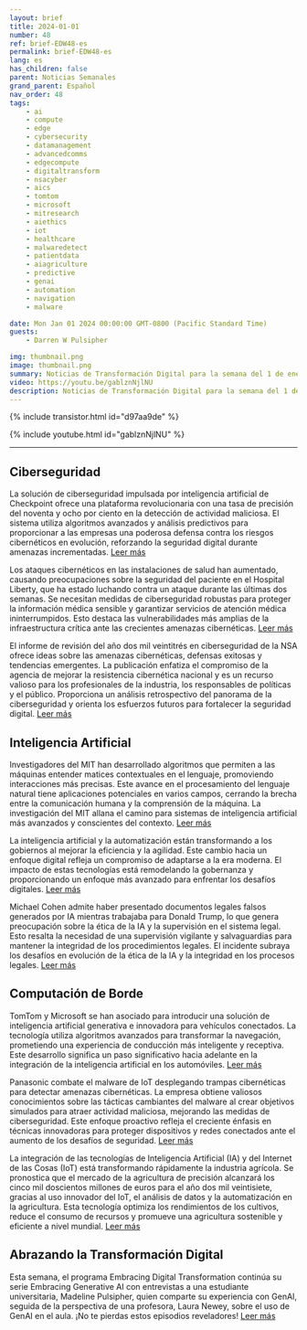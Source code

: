 ```yaml
---
layout: brief
title: 2024-01-01
number: 48
ref: brief-EDW48-es
permalink: brief-EDW48-es
lang: es
has_children: false
parent: Noticias Semanales
grand_parent: Español
nav_order: 48
tags:
    - ai
    - compute
    - edge
    - cybersecurity
    - datamanagement
    - advancedcomms
    - edgecompute
    - digitaltransform
    - nsacyber
    - aics
    - tomtom
    - microsoft
    - mitresearch
    - aiethics
    - iot
    - healthcare
    - malwaredetect
    - patientdata
    - aiagriculture
    - predictive
    - genai
    - automation
    - navigation
    - malware

date: Mon Jan 01 2024 00:00:00 GMT-0800 (Pacific Standard Time)
guests:
    - Darren W Pulsipher

img: thumbnail.png
image: thumbnail.png
summary: Noticias de Transformación Digital para la semana del 1 de enero de 2024, cubriendo ciberseguridad, inteligencia artificial y computación en el borde. Los temas incluyen IoT y AI en la granja, políticos engañados por alucinaciones generadas por AI y ataques cibernéticos en el sector de la salud.
video: https://youtu.be/gablznNjlNU
description: Noticias de Transformación Digital para la semana del 1 de enero de 2024, cubriendo ciberseguridad, inteligencia artificial y computación en el borde. Los temas incluyen IoT y AI en la granja, políticos engañados por alucinaciones generadas por AI y ataques cibernéticos en el sector de la salud.
---
```



{% include transistor.html id="d97aa9de" %}



{% include youtube.html id="gablznNjlNU" %}


---

## Ciberseguridad



La solución de ciberseguridad impulsada por inteligencia artificial de Checkpoint ofrece una plataforma revolucionaria con una tasa de precisión del noventa y ocho por ciento en la detección de actividad maliciosa. El sistema utiliza algoritmos avanzados y análisis predictivos para proporcionar a las empresas una poderosa defensa contra los riesgos cibernéticos en evolución, reforzando la seguridad digital durante amenazas incrementadas. [Leer más](https://fortune.com/2023/12/29/ai-cybersecurity-checkpoint/)



Los ataques cibernéticos en las instalaciones de salud han aumentado, causando preocupaciones sobre la seguridad del paciente en el Hospital Liberty, que ha estado luchando contra un ataque durante las últimas dos semanas. Se necesitan medidas de ciberseguridad robustas para proteger la información médica sensible y garantizar servicios de atención médica ininterrumpidos. Esto destaca las vulnerabilidades más amplias de la infraestructura crítica ante las crecientes amenazas cibernéticas. [Leer más](https://www.kctv5.com/2023/12/30/liberty-hospital-staff-worries-patients-are-jeopardy-if-cyber-security-incident-drags/)



El informe de revisión del año dos mil veintitrés en ciberseguridad de la NSA ofrece ideas sobre las amenazas cibernéticas, defensas exitosas y tendencias emergentes. La publicación enfatiza el compromiso de la agencia de mejorar la resistencia cibernética nacional y es un recurso valioso para los profesionales de la industria, los responsables de políticas y el público. Proporciona un análisis retrospectivo del panorama de la ciberseguridad y orienta los esfuerzos futuros para fortalecer la seguridad digital. [Leer más](https://www.nsa.gov/Press-Room/Press-Releases-Statements/Press-Release-View/Article/3621654/nsa-publishes-2023-cybersecurity-year-in-review/)

## Inteligencia Artificial



Investigadores del MIT han desarrollado algoritmos que permiten a las máquinas entender matices contextuales en el lenguaje, promoviendo interacciones más precisas. Este avance en el procesamiento del lenguaje natural tiene aplicaciones potenciales en varios campos, cerrando la brecha entre la comunicación humana y la comprensión de la máquina. La investigación del MIT allana el camino para sistemas de inteligencia artificial más avanzados y conscientes del contexto. [Leer más](https://news.mit.edu/2023/leveraging-language-understand-machines-1222)



La inteligencia artificial y la automatización están transformando a los gobiernos al mejorar la eficiencia y la agilidad. Este cambio hacia un enfoque digital refleja un compromiso de adaptarse a la era moderna. El impacto de estas tecnologías está remodelando la gobernanza y proporcionando un enfoque más avanzado para enfrentar los desafíos digitales. [Leer más](https://federalnewsnetwork.com/commentary/2023/12/navigating-the-era-of-innovation-how-artificial-intelligence-and-automation-are-driving-a-digital-first-government/)



Michael Cohen admite haber presentado documentos legales falsos generados por IA mientras trabajaba para Donald Trump, lo que genera preocupación sobre la ética de la IA y la supervisión en el sistema legal. Esto resalta la necesidad de una supervisión vigilante y salvaguardias para mantener la integridad de los procedimientos legales. El incidente subraya los desafíos en evolución de la ética de la IA y la integridad en los procesos legales. [Leer más](https://www.nbcnews.com/politics/politics-news/michael-cohen-says-unknowingly-submitted-fake-ai-generated-legal-cases-rcna131631)

## Computación de Borde



TomTom y Microsoft se han asociado para introducir una solución de inteligencia artificial generativa e innovadora para vehículos conectados. La tecnología utiliza algoritmos avanzados para transformar la navegación, prometiendo una experiencia de conducción más inteligente y receptiva. Este desarrollo significa un paso significativo hacia adelante en la integración de la inteligencia artificial en los automóviles. [Leer más](https://www.iottechnews.com/news/2023/dec/19/tomtom-microsoft-unveil-generative-ai-connected-vehicles/)



Panasonic combate el malware de IoT desplegando trampas cibernéticas para detectar amenazas cibernéticas. La empresa obtiene valiosos conocimientos sobre las tácticas cambiantes del malware al crear objetivos simulados para atraer actividad maliciosa, mejorando las medidas de ciberseguridad. Este enfoque proactivo refleja el creciente énfasis en técnicas innovadoras para proteger dispositivos y redes conectados ante el aumento de los desafíos de seguridad. [Leer más](https://www.wired.com/story/panasonic-iot-malware-honeypots/)



La integración de las tecnologías de Inteligencia Artificial (IA) y del Internet de las Cosas (IoT) está transformando rápidamente la industria agrícola. Se pronostica que el mercado de la agricultura de precisión alcanzará los cinco mil doscientos millones de euros para el año dos mil veintisiete, gracias al uso innovador del IoT, el análisis de datos y la automatización en la agricultura. Esta tecnología optimiza los rendimientos de los cultivos, reduce el consumo de recursos y promueve una agricultura sostenible y eficiente a nivel mundial. [Leer más](https://iotbusinessnews.com/2023/12/22/53545-the-precision-agriculture-market-to-reach-e-5-2-billion-worldwide-in-2027/)

## Abrazando la Transformación Digital



Esta semana, el programa Embracing Digital Transformation continúa su serie Embracing Generative AI con entrevistas a una estudiante universitaria, Madeline Pulsipher, quien comparte su experiencia con GenAI, seguida de la perspectiva de una profesora, Laura Newey, sobre el uso de GenAI en el aula. ¡No te pierdas estos episodios reveladores! [Leer más](https://www.embracingdigital.org)


